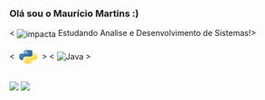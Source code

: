 ### Olá sou o Maurício Martins :)
<div>
  <
<img align ="center" alt="impacta" height="30" width= "40" src="https://img.icons8.com/external-others-maxicons/256/external-college-high-school-others-maxicons-25.png" 
  >
   Estudando Analise e Desenvolvimento de Sistemas!>
  <div/>
  
<div style="display: inline_block"><br>
  <
  <img align="center" alt="Python" height="30" width="40" src="https://raw.githubusercontent.com/devicons/devicon/master/icons/python/python-original.svg">
   >
  <
  <img align="center" alt="Java" height="50" width="40" src="https://img.icons8.com/fluency/256/java-coffee-cup-logo.png">
   >

</div>
  
  
  
##

<div> 

  <a href = "mailto:mauriciob.martins@hotmail.com"><img src="https://img.shields.io/badge/Microsoft_Outlook-0078D4?style=for-the-badge&logo=microsoft-outlook&logoColor=white" target="_blank"></a>
  <a href="https://www.linkedin.com/in/mauricio-martins/" target="_blank"><img src="https://img.shields.io/badge/-LinkedIn-%230077B5?style=for-the-badge&logo=linkedin&logoColor=white" target="_blank"></a> 

